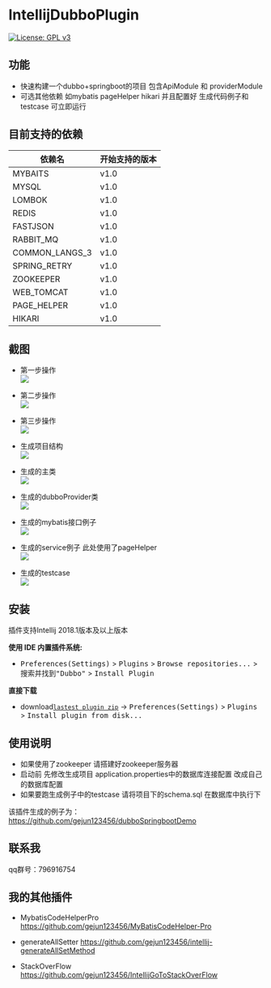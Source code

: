 # IntellijDubboPlugin

[![License: GPL v3](https://img.shields.io/badge/License-GPL%20v3-blue.svg)](https://www.gnu.org/licenses/gpl-3.0)

## 功能

- 快速构建一个dubbo+springboot的项目 包含ApiModule 和 providerModule
- 可选其他依赖 如mybatis pageHelper hikari 并且配置好 生成代码例子和testcase 可立即运行 


## 目前支持的依赖
| 依赖名            |  开始支持的版本        |
|----------------------|-------------------  |
| MYBAITS   |   v1.0              |
| MYSQL       |   v1.0            |
|LOMBOK      |   v1.0             |
| REDIS    |   v1.0           |
| FASTJSON   |   v1.0            |
| RABBIT_MQ       |   v1.0          |
| COMMON_LANGS_3     |  v1.0          |
| SPRING_RETRY |   v1.0            |
| ZOOKEEPER      |   v1.0             |
|WEB_TOMCAT| v1.0 |
|PAGE_HELPER | v1.0 |
|HIKARI | v1.0 |


## 截图

- 第一步操作  
![](http://ogyxv3y5w.bkt.clouddn.com/start.png)

- 第二步操作  
![](http://ogyxv3y5w.bkt.clouddn.com/second.png)


- 第三步操作  
![](http://ogyxv3y5w.bkt.clouddn.com/third.png)

- 生成项目结构  
![](http://ogyxv3y5w.bkt.clouddn.com/projectStructure.png)

- 生成的主类  
![](http://ogyxv3y5w.bkt.clouddn.com/demoApplication.png)

- 生成的dubboProvider类  
![](http://ogyxv3y5w.bkt.clouddn.com/generateProvider.png)

 
- 生成的mybatis接口例子  
![](http://ogyxv3y5w.bkt.clouddn.com/mybatisExample.png)


- 生成的service例子 此处使用了pageHelper  
![](http://ogyxv3y5w.bkt.clouddn.com/generateService.png)


- 生成的testcase  
![](http://ogyxv3y5w.bkt.clouddn.com/generateTestCase.png)



## 安装 

插件支持Intellij 2018.1版本及以上版本

**使用 IDE 内置插件系统:**
- <kbd>Preferences(Settings)</kbd> > <kbd>Plugins</kbd> > <kbd>Browse repositories...</kbd> > <kbd>搜索并找到"Dubbo"</kbd> > <kbd>Install Plugin</kbd>


**直接下载**
- download[`lastest plugin zip`](http://ogyxv3y5w.bkt.clouddn.com/dubboPlugin-1.0.zip) -> <kbd>Preferences(Settings)</kbd> > <kbd>Plugins</kbd> > <kbd>Install plugin from disk...</kbd>


## 使用说明

- 如果使用了zookeeper 请搭建好zookeeper服务器
- 启动前 先修改生成项目 application.properties中的数据库连接配置 改成自己的数据库配置
- 如果要跑生成例子中的testcase 请将项目下的schema.sql 在数据库中执行下

该插件生成的例子为：https://github.com/gejun123456/dubboSpringbootDemo


## 联系我

qq群号：796916754


## 我的其他插件

- MybatisCodeHelperPro  https://github.com/gejun123456/MyBatisCodeHelper-Pro

- generateAllSetter https://github.com/gejun123456/intellij-generateAllSetMethod

- StackOverFlow https://github.com/gejun123456/IntellijGoToStackOverFlow







